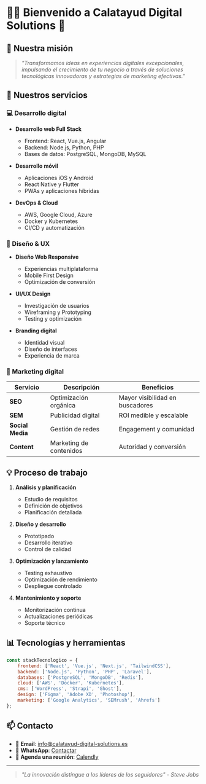 # 👨‍💻 Bienvenido a Calatayud Digital Solutions 🚀

## 🎯 Nuestra misión

> *"Transformamos ideas en experiencias digitales excepcionales, impulsando el crecimiento de tu negocio a través de soluciones tecnológicas innovadoras y estrategias de marketing efectivas."*

## 🌟 Nuestros servicios

### 💻 Desarrollo digital
- **Desarrollo web Full Stack**
  - Frontend: React, Vue.js, Angular
  - Backend: Node.js, Python, PHP
  - Bases de datos: PostgreSQL, MongoDB, MySQL
  
- **Desarrollo móvil**
  - Aplicaciones iOS y Android
  - React Native y Flutter
  - PWAs y aplicaciones híbridas

- **DevOps & Cloud**
  - AWS, Google Cloud, Azure
  - Docker y Kubernetes
  - CI/CD y automatización

### 🎨 Diseño & UX
- **Diseño Web Responsive**
  - Experiencias multiplataforma
  - Mobile First Design
  - Optimización de conversión

- **UI/UX Design**
  - Investigación de usuarios
  - Wireframing y Prototyping
  - Testing y optimización

- **Branding digital**
  - Identidad visual
  - Diseño de interfaces
  - Experiencia de marca

### 📱 Marketing digital

| Servicio | Descripción | Beneficios |
|----------|-------------|------------|
| **SEO** | Optimización orgánica | Mayor visibilidad en buscadores |
| **SEM** | Publicidad digital | ROI medible y escalable |
| **Social Media** | Gestión de redes | Engagement y comunidad |
| **Content** | Marketing de contenidos | Autoridad y conversión |

## 💡 Proceso de trabajo

1. **Análisis y planificación**
   - Estudio de requisitos
   - Definición de objetivos
   - Planificación detallada

2. **Diseño y desarrollo**
   - Prototipado
   - Desarrollo iterativo
   - Control de calidad

3. **Optimización y lanzamiento**
   - Testing exhaustivo
   - Optimización de rendimiento
   - Despliegue controlado

4. **Mantenimiento y soporte**
   - Monitorización continua
   - Actualizaciones periódicas
   - Soporte técnico

## 📊 Tecnologías y herramientas

```javascript
const stackTecnologico = {
    frontend: ['React', 'Vue.js', 'Next.js', 'TailwindCSS'],
    backend: ['Node.js', 'Python', 'PHP', 'Laravel'],
    databases: ['PostgreSQL', 'MongoDB', 'Redis'],
    cloud: ['AWS', 'Docker', 'Kubernetes'],
    cms: ['WordPress', 'Strapi', 'Ghost'],
    design: ['Figma', 'Adobe XD', 'Photoshop'],
    marketing: ['Google Analytics', 'SEMrush', 'Ahrefs']
};
```

## 📫 Contacto

- 📧 **Email**: [info@calatayud-digital-solutions.es](mailto:info@calatayud-digital-solutions.es)
- 📱 **WhatsApp**: [Contactar](https://wa.me/34625963740)
- 📅 **Agenda una reunión**: [Calendly](https://calendly.com/calatayud-digital-solutions)

---

> *"La innovación distingue a los líderes de los seguidores" - Steve Jobs*
